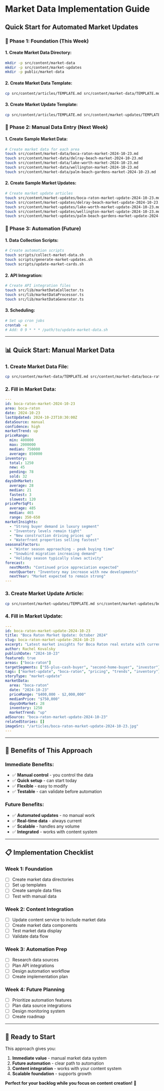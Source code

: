 # Market Data Implementation Guide
## Quick Start for Automated Market Updates

### 🎯 **Phase 1: Foundation (This Week)**

#### **1. Create Market Data Directory:**
```bash
mkdir -p src/content/market-data
mkdir -p src/content/market-updates
mkdir -p public/market-data
```

#### **2. Create Market Data Template:**
```bash
cp src/content/articles/TEMPLATE.md src/content/market-data/TEMPLATE.md
```

#### **3. Create Market Update Template:**
```bash
cp src/content/articles/TEMPLATE.md src/content/market-updates/TEMPLATE.md
```

### 🚀 **Phase 2: Manual Data Entry (Next Week)**

#### **1. Create Sample Market Data:**
```bash
# Create market data for each area
touch src/content/market-data/boca-raton-market-2024-10-23.md
touch src/content/market-data/delray-beach-market-2024-10-23.md
touch src/content/market-data/lake-worth-market-2024-10-23.md
touch src/content/market-data/wellington-market-2024-10-23.md
touch src/content/market-data/palm-beach-gardens-market-2024-10-23.md
```

#### **2. Create Sample Market Updates:**
```bash
# Create market update articles
touch src/content/market-updates/boca-raton-market-update-2024-10-23.md
touch src/content/market-updates/delray-beach-market-update-2024-10-23.md
touch src/content/market-updates/lake-worth-market-update-2024-10-23.md
touch src/content/market-updates/wellington-market-update-2024-10-23.md
touch src/content/market-updates/palm-beach-gardens-market-update-2024-10-23.md
```

### 🔧 **Phase 3: Automation (Future)**

#### **1. Data Collection Scripts:**
```bash
# Create automation scripts
touch scripts/collect-market-data.sh
touch scripts/generate-market-updates.sh
touch scripts/update-market-cards.sh
```

#### **2. API Integration:**
```bash
# Create API integration files
touch src/lib/marketDataCollector.ts
touch src/lib/marketDataProcessor.ts
touch src/lib/marketDataGenerator.ts
```

#### **3. Scheduling:**
```bash
# Set up cron jobs
crontab -e
# Add: 0 9 * * * /path/to/update-market-data.sh
```

---

## 📊 **Quick Start: Manual Market Data**

### **1. Create Market Data File:**
```bash
cp src/content/market-data/TEMPLATE.md src/content/market-data/boca-raton-market-2024-10-23.md
```

### **2. Fill in Market Data:**
```yaml
---
id: boca-raton-market-2024-10-23
area: boca-raton
date: 2024-10-23
lastUpdated: 2024-10-23T10:30:00Z
dataSource: manual
confidence: high
marketTrend: up
priceRange:
  min: 400000
  max: 2000000
  median: 750000
  average: 850000
inventory:
  total: 1250
  new: 45
  pending: 78
  sold: 32
daysOnMarket:
  average: 28
  median: 21
  fastest: 3
  slowest: 120
pricePerSqFt:
  average: 485
  median: 465
  range: 350-650
marketInsights:
  - "Strong buyer demand in luxury segment"
  - "Inventory levels remain tight"
  - "New construction driving prices up"
  - "Waterfront properties selling fastest"
seasonalFactors:
  - "Winter season approaching - peak buying time"
  - "Snowbird migration increasing demand"
  - "Holiday season typically slows activity"
forecast:
  nextMonth: "Continued price appreciation expected"
  nextQuarter: "Inventory may increase with new developments"
  nextYear: "Market expected to remain strong"
---
```

### **3. Create Market Update Article:**
```bash
cp src/content/market-updates/TEMPLATE.md src/content/market-updates/boca-raton-market-update-2024-10-23.md
```

### **4. Fill in Market Update:**
```yaml
---
id: boca-raton-market-update-2024-10-23
title: "Boca Raton Market Update: October 2024"
slug: boca-raton-market-update-2024-10-23
excerpt: "Latest market insights for Boca Raton real estate with current trends and pricing data."
author: Rachel Kovalsky
publishDate: "2024-10-23"
featured: true
areas: ["boca-raton"]
targetSegments: ["55-plus-cash-buyer", "second-home-buyer", "investor"]
tags: ["market-update", "boca-raton", "pricing", "trends", "inventory"]
storyType: "market-update"
marketData:
  area: "boca-raton"
  date: "2024-10-23"
  priceRange: "$400,000 - $2,000,000"
  medianPrice: "$750,000"
  daysOnMarket: 28
  inventory: 1250
  marketTrend: "up"
adSource: "boca-raton-market-update-2024-10-23"
relatedStories: []
imageSrc: "/articles/boca-raton-market-update-2024-10-23.jpg"
---
```

---

## 🎯 **Benefits of This Approach**

### **Immediate Benefits:**
- ✅ **Manual control** - you control the data
- ✅ **Quick setup** - can start today
- ✅ **Flexible** - easy to modify
- ✅ **Testable** - can validate before automation

### **Future Benefits:**
- ✅ **Automated updates** - no manual work
- ✅ **Real-time data** - always current
- ✅ **Scalable** - handles any volume
- ✅ **Integrated** - works with content system

---

## 📋 **Implementation Checklist**

### **Week 1: Foundation**
- [ ] Create market data directories
- [ ] Set up templates
- [ ] Create sample data files
- [ ] Test with manual data

### **Week 2: Content Integration**
- [ ] Update content service to include market data
- [ ] Create market data components
- [ ] Test market data display
- [ ] Validate data flow

### **Week 3: Automation Prep**
- [ ] Research data sources
- [ ] Plan API integrations
- [ ] Design automation workflow
- [ ] Create implementation plan

### **Week 4: Future Planning**
- [ ] Prioritize automation features
- [ ] Plan data source integrations
- [ ] Design monitoring system
- [ ] Create roadmap

---

## 🚀 **Ready to Start**

This approach gives you:

1. **Immediate value** - manual market data system
2. **Future automation** - clear path to automation
3. **Content integration** - works with your content system
4. **Scalable foundation** - supports growth

**Perfect for your backlog while you focus on content creation!** 🎯
